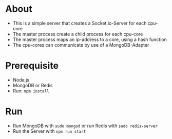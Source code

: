 # About
- This is a simple server that creates a Socket.io-Server for each cpu-core
- The master process create a child process for each cpu-core
- The master process maps an ip-address to a core, using a hash function
- The cpu-cores can communicate by use of a MongoDB-Adapter

# Prerequisite
- Node.js
- MongoDB or Redis
- Run: `npm install`

# Run
- Run MongoDB with `sudo mongod` or run Redis with `sudo redis-server`
- Run the Server with `npm run start`